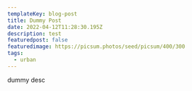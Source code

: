 ```yaml
---
templateKey: blog-post
title: Dummy Post
date: 2022-04-12T11:28:30.195Z
description: test
featuredpost: false
featuredimage: https://picsum.photos/seed/picsum/400/300
tags:
  - urban
---
```

dummy desc
